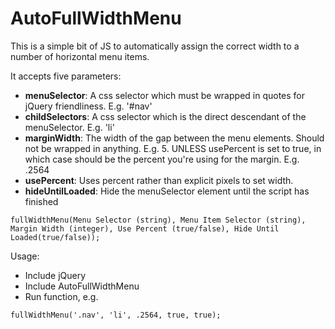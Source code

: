 # AutoFullWidthMenu
This is a simple bit of JS to automatically assign the correct width to a number of horizontal menu items.

It accepts five parameters:
- **menuSelector**: A css selector which must be wrapped in quotes for jQuery friendliness. E.g. '#nav'
- **childSelectors**: A css selector which is the direct descendant of the menuSelector. E.g. 'li'
- **marginWidth**:	The width of the gap between the menu elements. Should not be wrapped in anything. E.g. 5. UNLESS usePercent is set to true, in which case should be the percent you're using for the margin. E.g. .2564
- **usePercent**:	Uses percent rather than explicit pixels to set width.
- **hideUntilLoaded**: Hide the menuSelector element until the script has finished

```
fullWidthMenu(Menu Selector (string), Menu Item Selector (string), Margin Width (integer), Use Percent (true/false), Hide Until Loaded(true/false));
```

Usage:
- Include jQuery
- Include AutoFullWidthMenu
- Run function, e.g.
```
fullWidthMenu('.nav', 'li', .2564, true, true);
```
